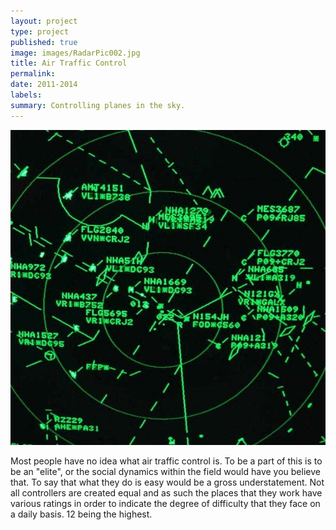 ```yaml
---
layout: project
type: project
published: true
image: images/RadarPic002.jpg
title: Air Traffic Control
permalink: 
date: 2011-2014
labels:
summary: Controlling planes in the sky.
---
```


  <img class="ui image" src="../images/RadarPic002.jpg">

Most people have no idea what air traffic control is. To be a part of this is to be an "elite", or the social dynamics within the field would have you believe that. To say that what they do is easy would be a gross understatement. Not all controllers are created equal and as such the places that they work have various ratings in order to indicate the degree of difficulty that they face on a daily basis. 12 being the highest.
